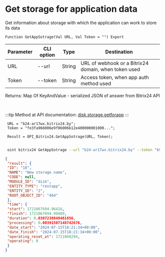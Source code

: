 ﻿---
sidebar_position: 2
---

# Get storage for application data
 Get information about storage with which the application can work to store its data



`Function GetAppSotrage(Val URL, Val Token = "") Export`

 | Parameter | CLI option | Type | Destination |
 |-|-|-|-|
 | URL | --url | String | URL of webhook or a Bitrix24 domain, when token used |
 | Token | --token | String | Access token, when app auth method used |

 
 Returns: Map Of KeyAndValue - serialized JSON of answer from Bitrix24 API

<br/>

:::tip
Method at API documentation: [disk.storage.getforapp](https://dev.1c-bitrix.ru/rest_help/disk/storage/disk_storage_getforapp.php)
:::
<br/>


```bsl title="Code example"
 URL = "b24-ar17wx.bitrix24.by";
 Token = "fe3fa966006e9f06006b12e400000001000...";
 
 Result = OPI_Bitrix24.GetAppSotrage(URL, Token);
```
	


```sh title="CLI command example"
 
 oint bitrix24 GetAppSotrage --url "b24-ar17wx.bitrix24.by" --token "b9df7366006e9f06006b12e400000001000..."

```

```json title="Result"
{
 "result": {
 "ID": "18",
 "NAME": "New storage name",
 "CODE": null,
 "MODULE_ID": "disk",
 "ENTITY_TYPE": "restapp",
 "ENTITY_ID": "2",
 "ROOT_OBJECT_ID": "464"
 },
 "time": {
 "start": 1721067694.96416,
 "finish": 1721067694.99489,
 "duration": 0.0307230949401856,
 "processing": 0.00391507148742676,
 "date_start": "2024-07-15T18:21:34+00:00",
 "date_finish": "2024-07-15T18:21:34+00:00",
 "operating_reset_at": 1721068294,
 "operating": 0
 }
}
```
